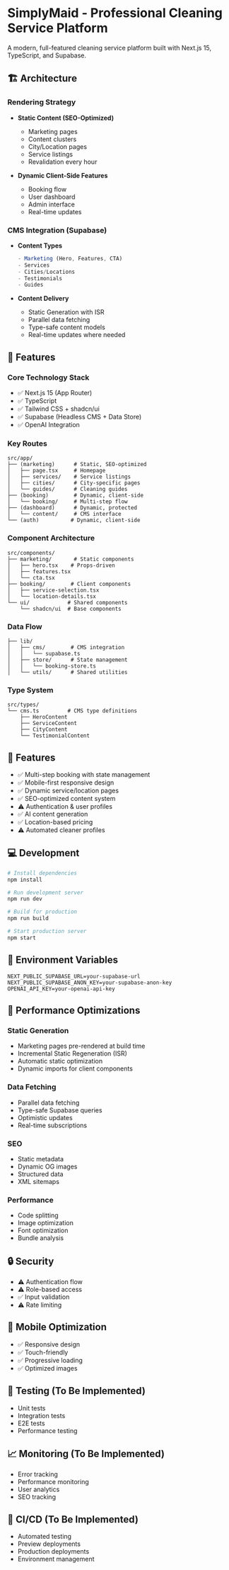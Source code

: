 # SimplyMaid - Professional Cleaning Service Platform

A modern, full-featured cleaning service platform built with Next.js 15, TypeScript, and Supabase.

## 🏗 Architecture

### Rendering Strategy
- **Static Content (SEO-Optimized)**
  - Marketing pages
  - Content clusters
  - City/Location pages
  - Service listings
  - Revalidation every hour
  
- **Dynamic Client-Side Features**
  - Booking flow
  - User dashboard
  - Admin interface
  - Real-time updates

### CMS Integration (Supabase)
- **Content Types**
  ```typescript
  - Marketing (Hero, Features, CTA)
  - Services
  - Cities/Locations
  - Testimonials
  - Guides
  ```

- **Content Delivery**
  - Static Generation with ISR
  - Parallel data fetching
  - Type-safe content models
  - Real-time updates where needed

## 🌟 Features

### Core Technology Stack
- ✅ Next.js 15 (App Router)
- ✅ TypeScript
- ✅ Tailwind CSS + shadcn/ui
- ✅ Supabase (Headless CMS + Data Store)
- ✅ OpenAI Integration

### Key Routes
```
src/app/
├── (marketing)      # Static, SEO-optimized
│   ├── page.tsx     # Homepage
│   ├── services/    # Service listings
│   ├── cities/      # City-specific pages
│   └── guides/      # Cleaning guides
├── (booking)        # Dynamic, client-side
│   └── booking/     # Multi-step flow
├── (dashboard)      # Dynamic, protected
│   └── content/     # CMS interface
└── (auth)          # Dynamic, client-side
```

### Component Architecture
```
src/components/
├── marketing/       # Static components
│   ├── hero.tsx    # Props-driven
│   ├── features.tsx
│   └── cta.tsx
├── booking/        # Client components
│   ├── service-selection.tsx
│   └── location-details.tsx
└── ui/            # Shared components
    └── shadcn/ui  # Base components
```

### Data Flow
```
├── lib/
│   ├── cms/        # CMS integration
│   │   └── supabase.ts
│   ├── store/      # State management
│   │   └── booking-store.ts
│   └── utils/      # Shared utilities
```

### Type System
```
src/types/
└── cms.ts         # CMS type definitions
    ├── HeroContent
    ├── ServiceContent
    ├── CityContent
    └── TestimonialContent
```

## 🚀 Features
- ✅ Multi-step booking with state management
- ✅ Mobile-first responsive design
- ✅ Dynamic service/location pages
- ✅ SEO-optimized content system
- ⚠️ Authentication & user profiles
- ✅ AI content generation
- ✅ Location-based pricing
- ⚠️ Automated cleaner profiles

## 💻 Development

```bash
# Install dependencies
npm install

# Run development server
npm run dev

# Build for production
npm run build

# Start production server
npm start
```

## 🔑 Environment Variables

```env
NEXT_PUBLIC_SUPABASE_URL=your-supabase-url
NEXT_PUBLIC_SUPABASE_ANON_KEY=your-supabase-anon-key
OPENAI_API_KEY=your-openai-api-key
```

## 🎯 Performance Optimizations

### Static Generation
- Marketing pages pre-rendered at build time
- Incremental Static Regeneration (ISR)
- Automatic static optimization
- Dynamic imports for client components

### Data Fetching
- Parallel data fetching
- Type-safe Supabase queries
- Optimistic updates
- Real-time subscriptions

### SEO
- Static metadata
- Dynamic OG images
- Structured data
- XML sitemaps

### Performance
- Code splitting
- Image optimization
- Font optimization
- Bundle analysis

## 🔒 Security
- ⚠️ Authentication flow
- ⚠️ Role-based access
- ✅ Input validation
- ⚠️ Rate limiting

## 📱 Mobile Optimization
- ✅ Responsive design
- ✅ Touch-friendly
- ✅ Progressive loading
- ✅ Optimized images

## 🧪 Testing (To Be Implemented)
- Unit tests
- Integration tests
- E2E tests
- Performance testing

## 📈 Monitoring (To Be Implemented)
- Error tracking
- Performance monitoring
- User analytics
- SEO tracking

## 🔄 CI/CD (To Be Implemented)
- Automated testing
- Preview deployments
- Production deployments
- Environment management